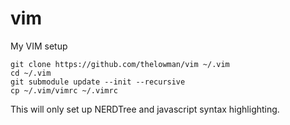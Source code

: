 # vim
My VIM setup

```
git clone https://github.com/thelowman/vim ~/.vim
cd ~/.vim
git submodule update --init --recursive
cp ~/.vim/vimrc ~/.vimrc
```

This will only set up NERDTree and javascript syntax highlighting.
